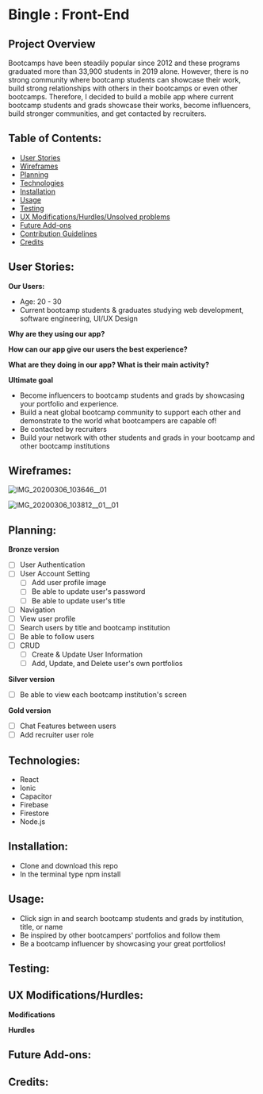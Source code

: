 # Bingle : Front-End

<!-- ![Copy of devating-logo](https://user-images.githubusercontent.com/56938630/75009422-803e8b00-542f-11ea-89fd-63a879dd9177.png)

[To our application](https://devating.herokuapp.com/) -->

## Project Overview

Bootcamps have been steadily popular since 2012 and these programs graduated more than 33,900 students in 2019 alone. However, there is no strong community where bootcamp students can showcase their work, build strong relationships with others in their bootcamps or even other bootcamps. Therefore, I decided to build a mobile app where current bootcamp students and grads showcase their works, become influencers, build stronger communities, and get contacted by recruiters.

## Table of Contents:

- [User Stories](https://github.com/jadekang0611/bingle-frontend#user-stories)
- [Wireframes](https://github.com/jadekang0611/bingle-frontend#wireframes)
- [Planning](https://github.com/jadekang0611/bingle-frontend#planning)
- [Technologies](https://github.com/jadekang0611/bingle-frontend#technologies)
- [Installation](https://github.com/jadekang0611/bingle-frontend#installation)
- [Usage](https://github.com/jadekang0611/bingle-frontend#usage)
- [Testing](https://github.com/jadekang0611/bingle-frontend#testing)
- [UX Modifications/Hurdles/Unsolved problems](https://github.com/jadekang0611/bingle-frontend#ux-modificationshurdlesunsolved-problems)
- [Future Add-ons](https://github.com/jadekang0611/bingle-frontend#future-add-ons)
- [Contribution Guidelines](https://github.com/jadekang0611/bingle-frontend#contribution-guidelines)
- [Credits](https://github.com/jadekang0611/bingle-frontend#credits)

## User Stories:

**Our Users:**

- Age: 20 - 30
- Current bootcamp students & graduates studying web development, software engineering, UI/UX Design

**Why are they using our app?**

<!-- - They want to meet people like them, think the same way, have similar experiences
- Want to destress from a long day of coding
- Find a new ‘pair partner’
- Meeting them(our users) where they are- on the computer! -easy access -->

**How can our app give our users the best experience?**

<!-- - They want to feel accepted- don’t feel guilty for being a nerd aka loving coding
- Mainstreamed/efficient/quick set up
- Bug free
- Super user friendly, easy to use
- #Nostrainonthebrain
- Image front and center with name, age, job title
- Mobile: swipe functionality?
- Browser: buttons (see Jade for button idea later)
- Simple, concise summary/profile thingy
- No strings attached coding -->

**What are they doing in our app? What is their main activity?**

<!-- - Meet someone new with same interests
- Browsing, looking for a loving (friendly) pair programmer.
- Reading about other people. -->

**Ultimate goal**

- Become influencers to bootcamp students and grads by showcasing your portfolio and experience.
- Build a neat global bootcamp community to support each other and demonstrate to the world what bootcampers are capable of!
- Be contacted by recruiters
- Build your network with other students and grads in your bootcamp and other bootcamp institutions

## Wireframes:

![IMG_20200306_103646__01](https://user-images.githubusercontent.com/56938630/76112516-39a47100-5f97-11ea-93bf-f5faa973355c.jpg)

![IMG_20200306_103812__01__01](https://user-images.githubusercontent.com/56938630/76112578-4e810480-5f97-11ea-9414-8e0cfe1a6019.jpg)

## Planning:

<!-- We review our [Trello Board](https://trello.com/b/K0hAl5co/devating) during daily standup. The board includes project tasks for front-end, back-end, and testing. -->

**Bronze version**

- [ ] User Authentication
- [ ] User Account Setting
  - [ ] Add user profile image
  - [ ] Be able to update user's password
  - [ ] Be able to update user's title
- [ ] Navigation
- [ ] View user profile
- [ ] Search users by title and bootcamp institution
- [ ] Be able to follow users
- [ ] CRUD
  - [ ] Create & Update User Information
  - [ ] Add, Update, and Delete user's own portfolios

**Silver version**

- [ ] Be able to view each bootcamp institution's screen

**Gold version**

- [ ] Chat Features between users
- [ ] Add recruiter user role

## Technologies:

- React
- Ionic
- Capacitor
- Firebase
- Firestore
- Node.js

## Installation:

- Clone and download this repo
- In the terminal type npm install

## Usage:

- Click sign in and search bootcamp students and grads by institution, title, or name
- Be inspired by other bootcampers' portfolios and follow them
- Be a bootcamp influencer by showcasing your great portfolios!

## Testing:

<!-- - Jest & Enzyme - passed
- HTML validator - passed
- CSS validator - passed -->

## UX Modifications/Hurdles:

**Modifications**

<!-- - Removed User profile picture upload feature
- Removed question progress bar
- Removed match card component and placed all inside results component -->

**Hurdles**

<!-- - Locating conflicting files when doing css
- Terminal dependencies installation conflicts
- Fetching backend api from frontend
- Github merge conflicts while working on multiple feature branches -->

## Future Add-ons:

<!-- - User creating new account to be able to upload an image
- Chat capable
- Feature to allow user to have calendar access to book for a date
- Loading page when user submits their information to create matches -->

## Credits:
